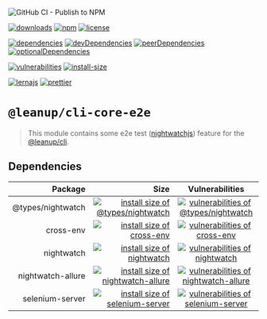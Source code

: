 ![GitHub CI - Publish to NPM](https://github.com/leanupjs/leanup/workflows/GitHub%20CI%20-%20Publish%20to%20NPM/badge.svg)

[![downloads][downloads]][downloads-url]
[![npm][npm]][npm-url]
[![license][license]][license-url]

[![dependencies][dependencies]][dependencies-url]
[![devDependencies][devdependencies]][devdependencies-url]
[![peerDependencies][peerdependencies]][peerdependencies-url]
[![optionalDependencies][optionaldependencies]][optionaldependencies-url]

[![vulnerabilities][vulnerabilities]][vulnerabilities-url]
[![install-size][install-size]][install-size-url]

[![lernajs][lernajs]][lernajs-url]
[![prettier][prettier]][prettier-url]

[npm]: https://img.shields.io/npm/v/@leanup/cli-core-e2e
[npm-url]: https://www.npmjs.com/package/@leanup/cli-core-e2e
[dependencies]: https://img.shields.io/david/leanupjs/leanup?path=packages/cli/core/e2e
[dependencies-url]: https://david-dm.org/leanupjs/leanup?path=packages/cli/core/e2e
[peerdependencies]: https://img.shields.io/david/peer/leanupjs/leanup?path=packages/cli/core/e2e
[peerdependencies-url]: https://david-dm.org/leanupjs/leanup?path=packages/cli/core/e2e&type=peer
[optionaldependencies]: https://img.shields.io/david/optional/leanupjs/leanup?path=packages/cli/core/e2e
[optionaldependencies-url]: https://david-dm.org/leanupjs/leanup?path=packages/cli/core/e2e&type=optional
[devdependencies]: https://img.shields.io/david/dev/leanupjs/leanup?path=packages/cli/core/e2e
[devdependencies-url]: https://david-dm.org/leanupjs/leanup?path=packages/cli/core/e2e&type=dev
[vulnerabilities]: https://snyk.io/test/npm/@leanup/cli-core-e2e/badge.svg
[vulnerabilities-url]: https://snyk.io/test/npm/@leanup/cli-core-e2e
[downloads]: https://img.shields.io/npm/dm/@leanup/cli-core-e2e
[downloads-url]: https://npmcharts.com/compare/@leanup/cli-core-e2e?minimal=true
[install-size]: https://packagephobia.now.sh/badge?p=@leanup/cli-core-e2e
[install-size-url]: https://packagephobia.now.sh/result?p=@leanup/cli-core-e2e
[license]: https://img.shields.io/npm/l/@leanup/cli
[license-url]: https://github.com/leanupjs/leanup/blob/master/LICENSE
[lernajs]: https://img.shields.io/badge/managed%20with-lerna-blueviolet
[lernajs-url]: https://lerna.js.org
[prettier]: https://img.shields.io/badge/code_style-prettier-ff69b4.svg
[prettier-url]: https://prettier.io

# `@leanup/cli-core-e2e`

> This module contains some e2e test ([nightwatchjs](https://nightwatchjs.org/)) feature for the [@leanup/cli](https://www.npmjs.com/package/@leanup/cli).

## Dependencies

|           Package |                                                                                                                                                    Size |                                                               Vulnerabilities                                                               |
| ----------------: | ------------------------------------------------------------------------------------------------------------------------------------------------------: | :-----------------------------------------------------------------------------------------------------------------------------------------: |
| @types/nightwatch | [![install size of @types/nightwatch](https://packagephobia.now.sh/badge?p=@types/nightwatch)](https://packagephobia.now.sh/result?p=@types/nightwatch) | [![vulnerabilities of @types/nightwatch](https://snyk.io/test/npm/@types/nightwatch/badge.svg)](https://snyk.io/test/npm/@types/nightwatch) |
|         cross-env |                         [![install size of cross-env](https://packagephobia.now.sh/badge?p=cross-env)](https://packagephobia.now.sh/result?p=cross-env) |             [![vulnerabilities of cross-env](https://snyk.io/test/npm/cross-env/badge.svg)](https://snyk.io/test/npm/cross-env)             |
|        nightwatch |                      [![install size of nightwatch](https://packagephobia.now.sh/badge?p=nightwatch)](https://packagephobia.now.sh/result?p=nightwatch) |           [![vulnerabilities of nightwatch](https://snyk.io/test/npm/nightwatch/badge.svg)](https://snyk.io/test/npm/nightwatch)            |
| nightwatch-allure | [![install size of nightwatch-allure](https://packagephobia.now.sh/badge?p=nightwatch-allure)](https://packagephobia.now.sh/result?p=nightwatch-allure) | [![vulnerabilities of nightwatch-allure](https://snyk.io/test/npm/nightwatch-allure/badge.svg)](https://snyk.io/test/npm/nightwatch-allure) |
|   selenium-server |       [![install size of selenium-server](https://packagephobia.now.sh/badge?p=selenium-server)](https://packagephobia.now.sh/result?p=selenium-server) |    [![vulnerabilities of selenium-server](https://snyk.io/test/npm/selenium-server/badge.svg)](https://snyk.io/test/npm/selenium-server)    |
